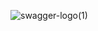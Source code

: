 ![swagger-logo(1)](https://github.com/user-attachments/assets/5578a975-30a2-4c03-982c-4b405cb4097b)

